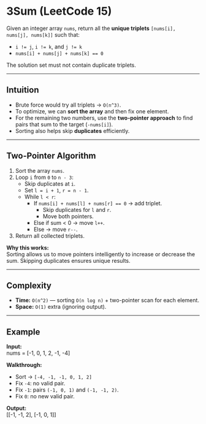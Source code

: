 # 3Sum (LeetCode 15)

Given an integer array `nums`, return all the **unique triplets** `[nums[i], nums[j], nums[k]]` such that:

* `i != j`, `i != k`, and `j != k`  
* `nums[i] + nums[j] + nums[k] == 0`  

The solution set must not contain duplicate triplets.

---

## Intuition

* Brute force would try all triplets → `O(n^3)`.  
* To optimize, we can **sort the array** and then fix one element.  
* For the remaining two numbers, use the **two-pointer approach** to find pairs that sum to the target (`-nums[i]`).  
* Sorting also helps skip **duplicates** efficiently.

---

## Two-Pointer Algorithm

1. Sort the array `nums`.  
2. Loop `i` from `0` to `n - 3`:  
   * Skip duplicates at `i`.  
   * Set `l = i + 1`, `r = n - 1`.  
   * While `l < r`:  
     * If `nums[i] + nums[l] + nums[r] == 0` → add triplet.  
       - Skip duplicates for `l` and `r`.  
       - Move both pointers.  
     * Else if sum < 0 → move `l++`.  
     * Else → move `r--`.  
3. Return all collected triplets.

**Why this works:**  
Sorting allows us to move pointers intelligently to increase or decrease the sum. Skipping duplicates ensures unique results.

---

## Complexity

* **Time:** `O(n^2)` — sorting `O(n log n)` + two-pointer scan for each element.  
* **Space:** `O(1)` extra (ignoring output).  

---

## Example

**Input:**  
nums = [-1, 0, 1, 2, -1, -4]

**Walkthrough:**  
* Sort → `[-4, -1, -1, 0, 1, 2]`  
* Fix `-4`: no valid pair.  
* Fix `-1`: pairs `(-1, 0, 1)` and `(-1, -1, 2)`.  
* Fix `0`: no new valid pair.  

**Output:**  
[[-1, -1, 2], [-1, 0, 1]]
